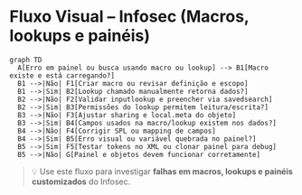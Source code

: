 # Fluxo Visual – Infosec (Macros, lookups e painéis)

```mermaid
graph TD
  A[Erro em painel ou busca usando macro ou lookup] --> B1[Macro existe e está carregando?]
  B1 -->|Não| F1[Criar macro ou revisar definição e escopo]
  B1 -->|Sim| B2[Lookup chamado manualmente retorna dados?]
  B2 -->|Não| F2[Validar inputlookup e preencher via savedsearch]
  B2 -->|Sim| B3[Permissões do lookup permitem leitura/escrita?]
  B3 -->|Não| F3[Ajustar sharing e local.meta do objeto]
  B3 -->|Sim| B4[Campos usados na macro/lookup existem nos dados?]
  B4 -->|Não| F4[Corrigir SPL ou mapping de campos]
  B4 -->|Sim| B5[Erro visual ou variável quebrada no painel?]
  B5 -->|Sim| F5[Testar tokens no XML ou clonar painel para debug]
  B5 -->|Não| G[Painel e objetos devem funcionar corretamente]
```

> 💡 Use este fluxo para investigar **falhas em macros, lookups e painéis customizados** do Infosec.
